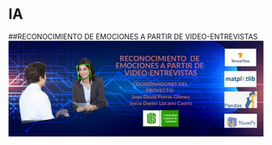 # IA
##RECONOCIMIENTO DE EMOCIONES A PARTIR DE VIDEO-ENTREVISTAS
![Alt text](/Banner/BannerIA.jpeg)
